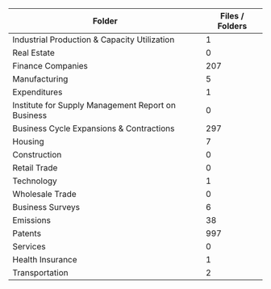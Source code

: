 | Folder                                             |   Files / Folders |
|----------------------------------------------------|-------------------|
| Industrial Production & Capacity Utilization       |                 1 |
| Real Estate                                        |                 0 |
| Finance Companies                                  |               207 |
| Manufacturing                                      |                 5 |
| Expenditures                                       |                 1 |
| Institute for Supply Management Report on Business |                 0 |
| Business Cycle Expansions & Contractions           |               297 |
| Housing                                            |                 7 |
| Construction                                       |                 0 |
| Retail Trade                                       |                 0 |
| Technology                                         |                 1 |
| Wholesale Trade                                    |                 0 |
| Business Surveys                                   |                 6 |
| Emissions                                          |                38 |
| Patents                                            |               997 |
| Services                                           |                 0 |
| Health Insurance                                   |                 1 |
| Transportation                                     |                 2 |